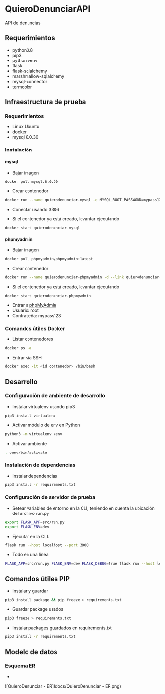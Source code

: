# QuieroDenunciarAPI

 API de denuncias 

## Requerimientos

- python3.8
- pip3
- python venv
- flask
- flask-sqlalchemy
- marshmallow-sqlalchemy
- mysql-connector
- termcolor

## Infraestructura de prueba

### Requerimientos

- Linux Ubuntu
- docker
- mysql 8.0.30

### Instalación

#### mysql

- Bajar imagen

```bash
docker pull mysql:8.0.30
```

- Crear contenedor

```bash
docker run --name quierodenunciar-mysql -e MYSQL_ROOT_PASSWORD=mypass123 -e TZ=America/Santiago -d -p 3306:3306 mysql:8.0.30
```

- Conectar usando 3306

- Si el contenedor ya está creado, levantar ejecutando

```bash
docker start quierodenunciar-mysql
```

#### phpmyadmin

- Bajar imagen

```bash
docker pull phpmyadmin/phpmyadmin:latest
```

- Crear contenedor

```bash
docker run --name quierodenunciar-phpmyadmin -d --link quierodenunciar-mysql:db -p 8081:80 phpmyadmin/phpmyadmin
```

- Si el contenedor ya está creado, levantar ejecutando

```bash
docker start quierodenunciar-phpmyadmin
```

- Entrar a [phpMyAdmin](http://localhost:8081)
- Usuario: root
- Contraseña: mypass123

### Comandos útiles Docker

- Listar contenedores

```bash
docker ps -a
```

- Entrar via SSH

```bash
docker exec -it <id contenedor> /bin/bash
```

## Desarrollo

### Configuración de ambiente de desarrollo

- Instalar virtualenv usando pip3

```bash
pip3 install virtualenv
```

- Activar módulo de env en Python

```bash
python3 -m virtualenv venv
```

- Activar ambiente

```bash
. venv/bin/activate
```

### Instalación de dependencias

- Instalar dependencias

```bash
pip3 install -r requirements.txt
```

### Configuración de servidor de prueba

- Setear variables de entorno en la CLI, teniendo en cuenta la ubicación del archivo run.py

```bash
export FLASK_APP=src/run.py
export FLASK_ENV=dev
```

- Ejecutar en la CLI.

```bash
flask run --host localhost --port 3000
```

- Todo en una línea

```bash
FLASK_APP=src/run.py FLASK_ENV=dev FLASK_DEBUG=true flask run --host localhost --port 3000
```

## Comandos útiles PIP

- Instalar y guardar

```bash
pip3 install package && pip freeze > requirements.txt
```

- Guardar package usados

```bash
pip3 freeze > requirements.txt
```

- Instalar packages guardados en requirements.txt

```bash
pip3 install -r requirements.txt
```

## Modelo de datos

### Esquema ER

- 

![QuieroDenunciar - ER](docs/QuieroDenunciar - ER.png)
